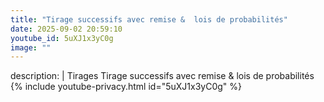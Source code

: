 ```yaml
---
title: "Tirage successifs avec remise &  lois de probabilités"
date: 2025-09-02 20:59:10 
youtube_id: 5uXJ1x3yC0g
image: ""
---
```

description: |
  Tirages
  Tirage successifs avec remise &  lois de probabilités
{% include youtube-privacy.html id="5uXJ1x3yC0g" %}
